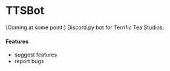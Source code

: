 # TTSBot
(Coming at some point:) Discord.py bot for Terrific Tea Studios.
#### Features
- suggest features
- report bugs
